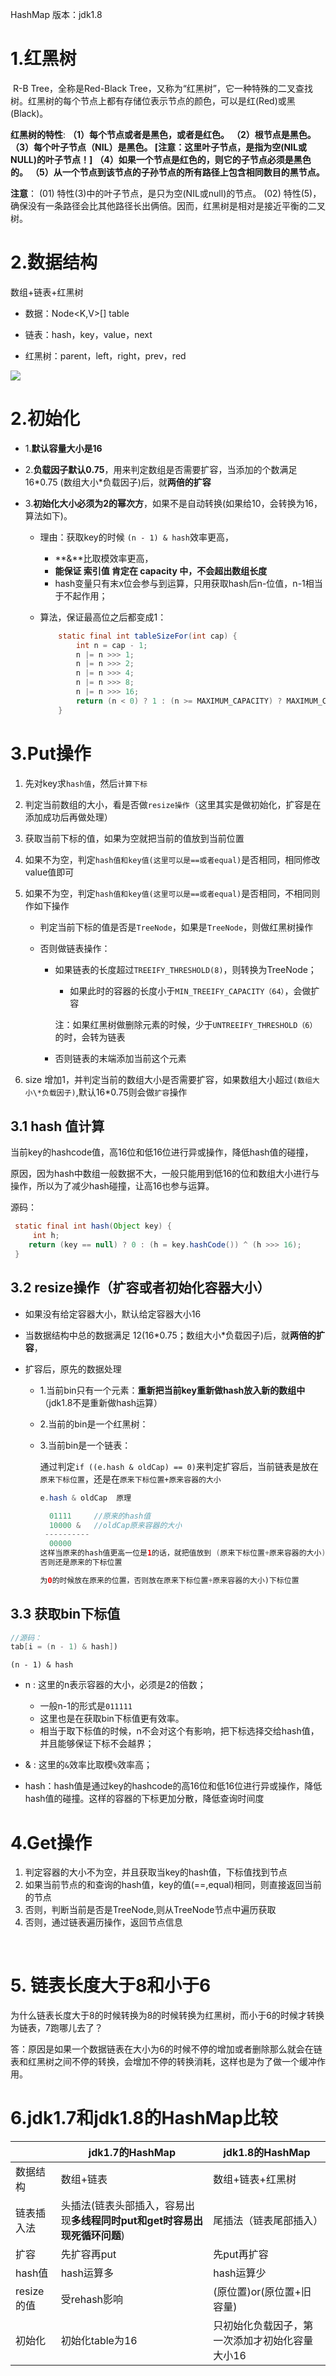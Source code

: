 HashMap   版本：jdk1.8



# 1.红黑树

​      R-B Tree，全称是Red-Black Tree，又称为“红黑树”，它一种特殊的二叉查找树。红黑树的每个节点上都有存储位表示节点的颜色，可以是红(Red)或黑(Black)。

**红黑树的特性**:
**（1）每个节点或者是黑色，或者是红色。**
**（2）根节点是黑色。**
**（3）每个叶子节点（NIL）是黑色。 [注意：这里叶子节点，是指为空(NIL或NULL)的叶子节点！]**
**（4）如果一个节点是红色的，则它的子节点必须是黑色的。**
**（5）从一个节点到该节点的子孙节点的所有路径上包含相同数目的黑节点。**

**注意**：
(01) 特性(3)中的叶子节点，是只为空(NIL或null)的节点。
(02) 特性(5)，确保没有一条路径会比其他路径长出俩倍。因而，红黑树是相对是接近平衡的二叉树。



# 2.数据结构

   数组+链表+红黑树

- 数据：Node<K,V>[] table

- 链表：hash，key，value，next

- 红黑树：parent，left，right，prev，red


![](http://ww1.sinaimg.cn/large/b8a27c2fgy1g1rhtucv7pj20h106aq2w.jpg)



# 2.初始化

- 1.**默认容量大小是16**

- 2.**负载因子默认0.75**，用来判定数组是否需要扩容，当添加的个数满足 16\*0.75 (数组大小\*负载因子)后，就**两倍的扩容**

- 3.**初始化大小必须为2的幂次方**，如果不是自动转换(如果给10，会转换为16，算法如下)。

  - 理由：获取key的时候 `(n - 1) & hash`效率更高，

    - **&**比取模效率更高，
    - **能保证 索引值 肯定在 capacity 中，不会超出数组长度**
    - hash变量只有末x位会参与到运算，只用获取hash后n-位值，n-1相当于不起作用；

  - 算法，保证最高位之后都变成1：

    ```java
    	static final int tableSizeFor(int cap) {
            int n = cap - 1;
            n |= n >>> 1;
            n |= n >>> 2;
            n |= n >>> 4;
            n |= n >>> 8;
            n |= n >>> 16;
            return (n < 0) ? 1 : (n >= MAXIMUM_CAPACITY) ? MAXIMUM_CAPACITY : n + 1;
        }
    ```


# 3.Put操作

1. 先对key求`hash值`，然后`计算下标`

2. 判定当前数组的大小，看是否做`resize操作`（这里其实是做初始化，扩容是在添加成功后再做处理）

3. 获取当前下标的值，如果为空就把当前的值放到当前位置	

4. 如果不为空，判定`hash值和key值(这里可以是==或者equal)`是否相同，相同修改value值即可

5. 如果不为空，判定`hash值和key值(这里可以是==或者equal)`是否相同，不相同则作如下操作

   - 判定当前下标的值是否是`TreeNode`，如果是`TreeNode`，则做红黑树操作

   - 否则做链表操作：

     - 如果链表的长度超过`TREEIFY_THRESHOLD(8)`，则转换为TreeNode；

       - 如果此时的容器的长度小于`MIN_TREEIFY_CAPACITY（64）`，会做扩容

       注：如果红黑树做删除元素的时候，少于`UNTREEIFY_THRESHOLD（6）`的时，会转为链表

     - 否则链表的末端添加当前这个元素

6. size 增加1，并判定当前的数组大小是否需要扩容，如果数组大小超过`(数组大小\*负载因子)`,默认16*0.75则会做`扩容`操作

## 3.1 hash 值计算

​	当前key的hashcode值，高16位和低16位进行异或操作，降低hash值的碰撞，

​		原因，因为hash中数组一般数据不大，一般只能用到低16的位和数组大小进行与操作，所以为了减少hash碰撞，让高16也参与运算。

源码：

```java
 static final int hash(Object key) {
     int h;
    return (key == null) ? 0 : (h = key.hashCode()) ^ (h >>> 16);
 }
```

## 3.2 resize操作（扩容或者初始化容器大小）

-   如果没有给定容器大小，默认给定容器大小16

-  当数据结构中总的数据满足 12(16\*0.75；数组大小\*负载因子)后，就**两倍的扩容**，

- 扩容后，原先的数据处理

  - 1.当前bin只有一个元素：**重新把当前key重新做hash放入新的数组中**（jdk1.8不是重新做hash运算）

  - 2.当前的bin是一个红黑树：

  - 3.当前bin是一个链表：

    通过判定`if ((e.hash & oldCap) == 0)`来判定扩容后，当前链表是放在`原来下标位置`，还是在`原来下标位置+原来容器的大小`

    ```java
    e.hash & oldCap  原理
    
      01111   	//原来的hash值
      10000 &   //oldCap原来容器的大小
     ----------
      00000  
    这样当原来的hash值更高一位是1的话，就把值放到 (原来下标位置+原来容器的大小)下标位置
    否则还是原来的下标位置
    
    为0的时候放在原来的位置，否则放在原来下标位置+原来容器的大小)下标位置
    ```


## 3.3 获取bin下标值

```java
//源码：
tab[i = (n - 1) & hash])
```

`(n - 1) & hash`    

- n :  这里的n表示容器的大小，必须是2的倍数；
  - 一般n-1的形式是`011111`	
  - 这里也是在获取bin下标值更有效率。
  - 相当于取下标值的时候，n不会对这个有影响，把下标选择交给hash值，并且能够保证下标不会越界；

- & : 这里的`&`效率比取模`%`效率高；

- hash：hash值是通过key的hashcode的高16位和低16位进行异或操作，降低hash值的碰撞。这样的容器的下标更加分散，降低查询时间度



# 4.Get操作

1. 判定容器的大小不为空，并且获取当key的hash值，下标值找到节点
2. 如果当前节点的和查询的hash值，key的值(==,equal)相同，则直接返回当前的节点
3. 否则，判断当前是否是TreeNode,则从TreeNode节点中遍历获取
4. 否则，通过链表遍历操作，返回节点信息

​	

# 5. 链表长度大于8和小于6

​	为什么链表长度大于8的时候转换为8的时候转换为红黑树，而小于6的时候才转换为链表，7跑哪儿去了？

答：原因是如果一个数据链表在大小为6的时候不停的增加或者删除那么就会在链表和红黑树之间不停的转换，会增加不停的转换消耗，这样也是为了做一个缓冲作用。



# 6.jdk1.7和jdk1.8的HashMap比较

|            | jdk1.7的HashMap                                              | jdk1.8的HashMap                                |
| ---------- | ------------------------------------------------------------ | ---------------------------------------------- |
| 数据结构   | 数组+链表                                                    | 数组+链表+红黑树                               |
| 链表插入法 | 头插法(链表头部插入，容易出现**多线程同时put和get时容易出现死循环问题**) | 尾插法（链表尾部插入）                         |
| 扩容       | 先扩容再put                                                  | 先put再扩容                                    |
| hash值     | hash运算多                                                   | hash运算少                                     |
| resize的值 | 受rehash影响                                                 | (原位置)or(原位置+旧容量)                      |
| 初始化     | 初始化table为16                                              | 只初始化负载因子，第一次添加才初始化容量大小16 |

